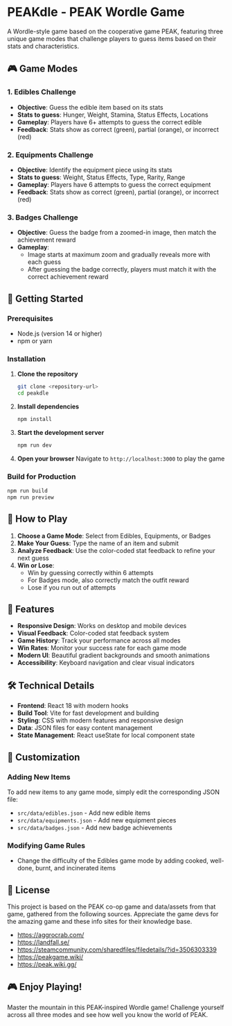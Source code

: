# PEAKdle - PEAK Wordle Game

A Wordle-style game based on the cooperative game PEAK, featuring three unique game modes that challenge players to guess items based on their stats and characteristics.

## 🎮 Game Modes

### 1. Edibles Challenge
- **Objective**: Guess the edible item based on its stats
- **Stats to guess**: Hunger, Weight, Stamina, Status Effects, Locations
- **Gameplay**: Players have 6+ attempts to guess the correct edible
- **Feedback**: Stats show as correct (green), partial (orange), or incorrect (red)

### 2. Equipments Challenge
- **Objective**: Identify the equipment piece using its stats
- **Stats to guess**: Weight, Status Effects, Type, Rarity, Range
- **Gameplay**: Players have 6 attempts to guess the correct equipment
- **Feedback**: Stats show as correct (green), partial (orange), or incorrect (red)

### 3. Badges Challenge
- **Objective**: Guess the badge from a zoomed-in image, then match the achievement reward
- **Gameplay**: 
  - Image starts at maximum zoom and gradually reveals more with each guess
  - After guessing the badge correctly, players must match it with the correct achievement reward

## 🚀 Getting Started

### Prerequisites
- Node.js (version 14 or higher)
- npm or yarn

### Installation

1. **Clone the repository**
   ```bash
   git clone <repository-url>
   cd peakdle
   ```

2. **Install dependencies**
   ```bash
   npm install
   ```

3. **Start the development server**
   ```bash
   npm run dev
   ```

4. **Open your browser**
   Navigate to `http://localhost:3000` to play the game

### Build for Production
```bash
npm run build
npm run preview
```

## 🎯 How to Play

1. **Choose a Game Mode**: Select from Edibles, Equipments, or Badges
2. **Make Your Guess**: Type the name of an item and submit
3. **Analyze Feedback**: Use the color-coded stat feedback to refine your next guess
4. **Win or Lose**: 
   - Win by guessing correctly within 6 attempts
   - For Badges mode, also correctly match the outfit reward
   - Lose if you run out of attempts

## 🎨 Features

- **Responsive Design**: Works on desktop and mobile devices
- **Visual Feedback**: Color-coded stat feedback system
- **Game History**: Track your performance across all modes
- **Win Rates**: Monitor your success rate for each game mode
- **Modern UI**: Beautiful gradient backgrounds and smooth animations
- **Accessibility**: Keyboard navigation and clear visual indicators

## 🛠️ Technical Details

- **Frontend**: React 18 with modern hooks
- **Build Tool**: Vite for fast development and building
- **Styling**: CSS with modern features and responsive design
- **Data**: JSON files for easy content management
- **State Management**: React useState for local component state

## 🔧 Customization

### Adding New Items
To add new items to any game mode, simply edit the corresponding JSON file:
- `src/data/edibles.json` - Add new edible items
- `src/data/equipments.json` - Add new equipment pieces
- `src/data/badges.json` - Add new badge achievements

### Modifying Game Rules
- Change the difficulty of the Edibles game mode by adding cooked, well-done, burnt, and incinerated items

## 📝 License

This project is based on the PEAK co-op game and data/assets from that game, gathered from the following sources. Appreciate the game devs for the amazing game and these info sites for their knowledge base.
- https://aggrocrab.com/
- https://landfall.se/
- https://steamcommunity.com/sharedfiles/filedetails/?id=3506303339
- https://peakgame.wiki/
- https://peak.wiki.gg/

## 🎮 Enjoy Playing!

Master the mountain in this PEAK-inspired Wordle game! Challenge yourself across all three modes and see how well you know the world of PEAK.
